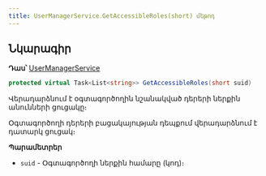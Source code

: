```yaml
---
title: UserManagerService․GetAccessibleRoles(short) մեթոդ
---
```

 
## Նկարագիր

**Դաս՝** [UserManagerService](../UserManagerService.md)
 
```c#
protected virtual Task<List<string>> GetAccessibleRoles(short suid)
```

Վերադարձնում է օգտագործողին նշանակված դերերի ներքին անունների ցուցակը։

Օգտագործողի դերերի բացակայության դեպքում վերադարձնում է դատարկ ցուցակ։

**Պարամետրեր**
 
* `suid` - Օգտագործողի ներքին համարը (կոդ)։